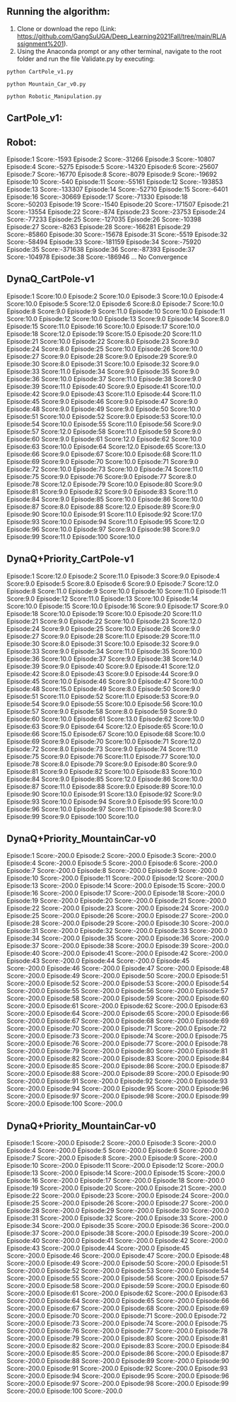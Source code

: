## Running the algorithm: 
1. Clone or download the repo (Link: https://github.com/GangSuUGA/Deep_Learning2021Fall/tree/main/RL/Assignment%201).
2. Using the Anaconda prompt or any other terminal, navigate to the root folder and run the file Validate.py by executing: 

```
python CartPole_v1.py
```
```
python Mountain_Car_v0.py
```
```
python Robotic_Manipulation.py
```



## CartPole_v1: 


## Robot: 
Episode:1 Score:-1593
Episode:2 Score:-31266
Episode:3 Score:-10807
Episode:4 Score:-5275
Episode:5 Score:-14320
Episode:6 Score:-25607
Episode:7 Score:-16770
Episode:8 Score:-8079
Episode:9 Score:-19692
Episode:10 Score:-540
Episode:11 Score:-55161
Episode:12 Score:-193853
Episode:13 Score:-133307
Episode:14 Score:-52710
Episode:15 Score:-6401
Episode:16 Score:-30669
Episode:17 Score:-71330
Episode:18 Score:-50203
Episode:19 Score:-1540
Episode:20 Score:-171507
Episode:21 Score:-13554
Episode:22 Score:-874
Episode:23 Score:-23753
Episode:24 Score:-77233
Episode:25 Score:-127035
Episode:26 Score:-10398
Episode:27 Score:-8263
Episode:28 Score:-166281
Episode:29 Score:-85860
Episode:30 Score:-15678
Episode:31 Score:-5519
Episode:32 Score:-58494
Episode:33 Score:-181159
Episode:34 Score:-75920
Episode:35 Score:-371638
Episode:36 Score:-87393
Episode:37 Score:-104978
Episode:38 Score:-186946
... No Convergence 

## DynaQ_CartPole-v1
Episode:1 Score:10.0
Episode:2 Score:10.0
Episode:3 Score:10.0
Episode:4 Score:10.0
Episode:5 Score:12.0
Episode:6 Score:8.0
Episode:7 Score:10.0
Episode:8 Score:9.0
Episode:9 Score:11.0
Episode:10 Score:10.0
Episode:11 Score:10.0
Episode:12 Score:10.0
Episode:13 Score:9.0
Episode:14 Score:8.0
Episode:15 Score:11.0
Episode:16 Score:10.0
Episode:17 Score:10.0
Episode:18 Score:12.0
Episode:19 Score:15.0
Episode:20 Score:11.0
Episode:21 Score:10.0
Episode:22 Score:8.0
Episode:23 Score:9.0
Episode:24 Score:8.0
Episode:25 Score:10.0
Episode:26 Score:10.0
Episode:27 Score:9.0
Episode:28 Score:9.0
Episode:29 Score:9.0
Episode:30 Score:8.0
Episode:31 Score:10.0
Episode:32 Score:9.0
Episode:33 Score:11.0
Episode:34 Score:9.0
Episode:35 Score:9.0
Episode:36 Score:10.0
Episode:37 Score:11.0
Episode:38 Score:9.0
Episode:39 Score:11.0
Episode:40 Score:9.0
Episode:41 Score:10.0
Episode:42 Score:9.0
Episode:43 Score:11.0
Episode:44 Score:11.0
Episode:45 Score:9.0
Episode:46 Score:9.0
Episode:47 Score:9.0
Episode:48 Score:9.0
Episode:49 Score:9.0
Episode:50 Score:10.0
Episode:51 Score:10.0
Episode:52 Score:9.0
Episode:53 Score:10.0
Episode:54 Score:10.0
Episode:55 Score:11.0
Episode:56 Score:9.0
Episode:57 Score:12.0
Episode:58 Score:11.0
Episode:59 Score:9.0
Episode:60 Score:9.0
Episode:61 Score:12.0
Episode:62 Score:10.0
Episode:63 Score:10.0
Episode:64 Score:12.0
Episode:65 Score:13.0
Episode:66 Score:9.0
Episode:67 Score:10.0
Episode:68 Score:11.0
Episode:69 Score:9.0
Episode:70 Score:10.0
Episode:71 Score:9.0
Episode:72 Score:10.0
Episode:73 Score:10.0
Episode:74 Score:11.0
Episode:75 Score:9.0
Episode:76 Score:9.0
Episode:77 Score:8.0
Episode:78 Score:12.0
Episode:79 Score:10.0
Episode:80 Score:9.0
Episode:81 Score:9.0
Episode:82 Score:9.0
Episode:83 Score:11.0
Episode:84 Score:9.0
Episode:85 Score:10.0
Episode:86 Score:10.0
Episode:87 Score:8.0
Episode:88 Score:12.0
Episode:89 Score:9.0
Episode:90 Score:10.0
Episode:91 Score:11.0
Episode:92 Score:17.0
Episode:93 Score:10.0
Episode:94 Score:11.0
Episode:95 Score:12.0
Episode:96 Score:10.0
Episode:97 Score:9.0
Episode:98 Score:9.0
Episode:99 Score:11.0
Episode:100 Score:10.0

## DynaQ+Priority_CartPole-v1
Episode:1 Score:12.0
Episode:2 Score:11.0
Episode:3 Score:9.0
Episode:4 Score:9.0
Episode:5 Score:8.0
Episode:6 Score:9.0
Episode:7 Score:12.0
Episode:8 Score:11.0
Episode:9 Score:10.0
Episode:10 Score:11.0
Episode:11 Score:9.0
Episode:12 Score:11.0
Episode:13 Score:10.0
Episode:14 Score:10.0
Episode:15 Score:10.0
Episode:16 Score:9.0
Episode:17 Score:9.0
Episode:18 Score:10.0
Episode:19 Score:10.0
Episode:20 Score:11.0
Episode:21 Score:9.0
Episode:22 Score:10.0
Episode:23 Score:12.0
Episode:24 Score:9.0
Episode:25 Score:10.0
Episode:26 Score:9.0
Episode:27 Score:9.0
Episode:28 Score:11.0
Episode:29 Score:11.0
Episode:30 Score:8.0
Episode:31 Score:10.0
Episode:32 Score:9.0
Episode:33 Score:9.0
Episode:34 Score:11.0
Episode:35 Score:10.0
Episode:36 Score:10.0
Episode:37 Score:9.0
Episode:38 Score:14.0
Episode:39 Score:9.0
Episode:40 Score:9.0
Episode:41 Score:12.0
Episode:42 Score:8.0
Episode:43 Score:9.0
Episode:44 Score:9.0
Episode:45 Score:10.0
Episode:46 Score:9.0
Episode:47 Score:10.0
Episode:48 Score:15.0
Episode:49 Score:8.0
Episode:50 Score:9.0
Episode:51 Score:11.0
Episode:52 Score:11.0
Episode:53 Score:9.0
Episode:54 Score:9.0
Episode:55 Score:10.0
Episode:56 Score:10.0
Episode:57 Score:9.0
Episode:58 Score:8.0
Episode:59 Score:9.0
Episode:60 Score:10.0
Episode:61 Score:13.0
Episode:62 Score:10.0
Episode:63 Score:9.0
Episode:64 Score:12.0
Episode:65 Score:10.0
Episode:66 Score:15.0
Episode:67 Score:10.0
Episode:68 Score:10.0
Episode:69 Score:9.0
Episode:70 Score:10.0
Episode:71 Score:12.0
Episode:72 Score:8.0
Episode:73 Score:9.0
Episode:74 Score:11.0
Episode:75 Score:9.0
Episode:76 Score:11.0
Episode:77 Score:10.0
Episode:78 Score:8.0
Episode:79 Score:9.0
Episode:80 Score:9.0
Episode:81 Score:9.0
Episode:82 Score:10.0
Episode:83 Score:10.0
Episode:84 Score:9.0
Episode:85 Score:12.0
Episode:86 Score:10.0
Episode:87 Score:11.0
Episode:88 Score:9.0
Episode:89 Score:10.0
Episode:90 Score:10.0
Episode:91 Score:13.0
Episode:92 Score:9.0
Episode:93 Score:10.0
Episode:94 Score:9.0
Episode:95 Score:10.0
Episode:96 Score:10.0
Episode:97 Score:11.0
Episode:98 Score:9.0
Episode:99 Score:9.0
Episode:100 Score:10.0

## DynaQ+Priority_MountainCar-v0
Episode:1 Score:-200.0
Episode:2 Score:-200.0
Episode:3 Score:-200.0
Episode:4 Score:-200.0
Episode:5 Score:-200.0
Episode:6 Score:-200.0
Episode:7 Score:-200.0
Episode:8 Score:-200.0
Episode:9 Score:-200.0
Episode:10 Score:-200.0
Episode:11 Score:-200.0
Episode:12 Score:-200.0
Episode:13 Score:-200.0
Episode:14 Score:-200.0
Episode:15 Score:-200.0
Episode:16 Score:-200.0
Episode:17 Score:-200.0
Episode:18 Score:-200.0
Episode:19 Score:-200.0
Episode:20 Score:-200.0
Episode:21 Score:-200.0
Episode:22 Score:-200.0
Episode:23 Score:-200.0
Episode:24 Score:-200.0
Episode:25 Score:-200.0
Episode:26 Score:-200.0
Episode:27 Score:-200.0
Episode:28 Score:-200.0
Episode:29 Score:-200.0
Episode:30 Score:-200.0
Episode:31 Score:-200.0
Episode:32 Score:-200.0
Episode:33 Score:-200.0
Episode:34 Score:-200.0
Episode:35 Score:-200.0
Episode:36 Score:-200.0
Episode:37 Score:-200.0
Episode:38 Score:-200.0
Episode:39 Score:-200.0
Episode:40 Score:-200.0
Episode:41 Score:-200.0
Episode:42 Score:-200.0
Episode:43 Score:-200.0
Episode:44 Score:-200.0
Episode:45 Score:-200.0
Episode:46 Score:-200.0
Episode:47 Score:-200.0
Episode:48 Score:-200.0
Episode:49 Score:-200.0
Episode:50 Score:-200.0
Episode:51 Score:-200.0
Episode:52 Score:-200.0
Episode:53 Score:-200.0
Episode:54 Score:-200.0
Episode:55 Score:-200.0
Episode:56 Score:-200.0
Episode:57 Score:-200.0
Episode:58 Score:-200.0
Episode:59 Score:-200.0
Episode:60 Score:-200.0
Episode:61 Score:-200.0
Episode:62 Score:-200.0
Episode:63 Score:-200.0
Episode:64 Score:-200.0
Episode:65 Score:-200.0
Episode:66 Score:-200.0
Episode:67 Score:-200.0
Episode:68 Score:-200.0
Episode:69 Score:-200.0
Episode:70 Score:-200.0
Episode:71 Score:-200.0
Episode:72 Score:-200.0
Episode:73 Score:-200.0
Episode:74 Score:-200.0
Episode:75 Score:-200.0
Episode:76 Score:-200.0
Episode:77 Score:-200.0
Episode:78 Score:-200.0
Episode:79 Score:-200.0
Episode:80 Score:-200.0
Episode:81 Score:-200.0
Episode:82 Score:-200.0
Episode:83 Score:-200.0
Episode:84 Score:-200.0
Episode:85 Score:-200.0
Episode:86 Score:-200.0
Episode:87 Score:-200.0
Episode:88 Score:-200.0
Episode:89 Score:-200.0
Episode:90 Score:-200.0
Episode:91 Score:-200.0
Episode:92 Score:-200.0
Episode:93 Score:-200.0
Episode:94 Score:-200.0
Episode:95 Score:-200.0
Episode:96 Score:-200.0
Episode:97 Score:-200.0
Episode:98 Score:-200.0
Episode:99 Score:-200.0
Episode:100 Score:-200.0

## DynaQ+Priority_MountainCar-v0
Episode:1 Score:-200.0
Episode:2 Score:-200.0
Episode:3 Score:-200.0
Episode:4 Score:-200.0
Episode:5 Score:-200.0
Episode:6 Score:-200.0
Episode:7 Score:-200.0
Episode:8 Score:-200.0
Episode:9 Score:-200.0
Episode:10 Score:-200.0
Episode:11 Score:-200.0
Episode:12 Score:-200.0
Episode:13 Score:-200.0
Episode:14 Score:-200.0
Episode:15 Score:-200.0
Episode:16 Score:-200.0
Episode:17 Score:-200.0
Episode:18 Score:-200.0
Episode:19 Score:-200.0
Episode:20 Score:-200.0
Episode:21 Score:-200.0
Episode:22 Score:-200.0
Episode:23 Score:-200.0
Episode:24 Score:-200.0
Episode:25 Score:-200.0
Episode:26 Score:-200.0
Episode:27 Score:-200.0
Episode:28 Score:-200.0
Episode:29 Score:-200.0
Episode:30 Score:-200.0
Episode:31 Score:-200.0
Episode:32 Score:-200.0
Episode:33 Score:-200.0
Episode:34 Score:-200.0
Episode:35 Score:-200.0
Episode:36 Score:-200.0
Episode:37 Score:-200.0
Episode:38 Score:-200.0
Episode:39 Score:-200.0
Episode:40 Score:-200.0
Episode:41 Score:-200.0
Episode:42 Score:-200.0
Episode:43 Score:-200.0
Episode:44 Score:-200.0
Episode:45 Score:-200.0
Episode:46 Score:-200.0
Episode:47 Score:-200.0
Episode:48 Score:-200.0
Episode:49 Score:-200.0
Episode:50 Score:-200.0
Episode:51 Score:-200.0
Episode:52 Score:-200.0
Episode:53 Score:-200.0
Episode:54 Score:-200.0
Episode:55 Score:-200.0
Episode:56 Score:-200.0
Episode:57 Score:-200.0
Episode:58 Score:-200.0
Episode:59 Score:-200.0
Episode:60 Score:-200.0
Episode:61 Score:-200.0
Episode:62 Score:-200.0
Episode:63 Score:-200.0
Episode:64 Score:-200.0
Episode:65 Score:-200.0
Episode:66 Score:-200.0
Episode:67 Score:-200.0
Episode:68 Score:-200.0
Episode:69 Score:-200.0
Episode:70 Score:-200.0
Episode:71 Score:-200.0
Episode:72 Score:-200.0
Episode:73 Score:-200.0
Episode:74 Score:-200.0
Episode:75 Score:-200.0
Episode:76 Score:-200.0
Episode:77 Score:-200.0
Episode:78 Score:-200.0
Episode:79 Score:-200.0
Episode:80 Score:-200.0
Episode:81 Score:-200.0
Episode:82 Score:-200.0
Episode:83 Score:-200.0
Episode:84 Score:-200.0
Episode:85 Score:-200.0
Episode:86 Score:-200.0
Episode:87 Score:-200.0
Episode:88 Score:-200.0
Episode:89 Score:-200.0
Episode:90 Score:-200.0
Episode:91 Score:-200.0
Episode:92 Score:-200.0
Episode:93 Score:-200.0
Episode:94 Score:-200.0
Episode:95 Score:-200.0
Episode:96 Score:-200.0
Episode:97 Score:-200.0
Episode:98 Score:-200.0
Episode:99 Score:-200.0
Episode:100 Score:-200.0